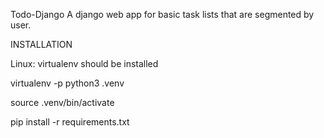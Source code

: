 
Todo-Django A django web app for basic task lists that are segmented by user.

INSTALLATION

Linux: virtualenv should be installed

virtualenv -p python3 .venv

source .venv/bin/activate

pip install -r requirements.txt
